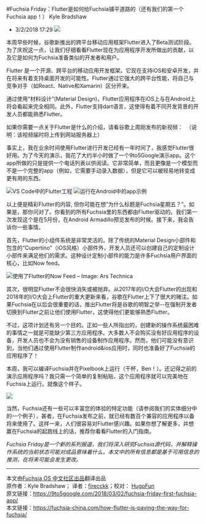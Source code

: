 
#Fuchsia Friday：Flutter是如何给Fuchsia铺平道路的（还有我们的第一个Fuchsia app！）
Kyle Bradshaw
- 3/2/2018 17:29
![](https://i0.wp.com/9to5google.com/wp-content/uploads/sites/4/2018/03/fuchsia-friday-Flutter.png)

本周早些时候，谷歌新推出的跨平台移动应用框架Flutter进入了Beta测试阶段。为了庆祝这一点，让我们仔细看看Flutter现在为应用程序开发所做出的贡献，以及它是如何为Fuchsia准备类似的开发者和用户。

Flutter 是一个开源、跨平台的移动应用开发框架。它现在支持iOS和安卓开发，并在将来有着支持桌面开发的可能性。Flutter通过它强大的跨平台性能，将自己与竞争对手（如React、Native和Xamarin）区分开来。

通过使用“材料设计”(Material Design)，Flutter应用程序在iOS上与在Android上将会看起来完全相同。此外，Flutter支持dart语言，这使得有着不同开发背景的开发人员都能熟悉Flutter。

如果你需要一点关于Flutter是什么的介绍，请看谷歌上周刚发布的新视频：
![]()
（说明：该视频届时将上传到网站服务器上）

事实上，我在业余时间使用Flutter进行开发已经有一年时间了，我感觉Flutter很好用。为了今天的演示，我花了大约半小时做了一个9to5Google演示app。这个app所做的只是提供一个电话列表以供阅读。它非常简单，而且更像是一个模型而不是一个完整的app（例如，它需要手动录入数据），但是它可以被轻易地转变成更有用的东西。

![VS Code中的Flutter工程](https://i0.wp.com/9to5google.com/wp-content/uploads/sites/4/2018/03/screenshot-from-2018-03-02-12-25-36.png)
![运行在Android中的app示例](https://i2.wp.com/9to5google.com/wp-content/uploads/sites/4/2018/03/capture_2018-03-02-12-29-53.png)

以上便是精彩Flutter的内容, 但你可能在想“为什么标题是Fuchsia星期五？”。如果是，那你问对了。你看到的所有Fuchsia里的东西都由Flutter驱动的。我们第一次发现这个是在5月份，在Android Armadillo预览发布的时候。接下来，我会告诉你一些事情。

首先，Flutter的小组件系统是非常灵活的。除了传统的Material Design小部件和包含的“Cupertino”（iOS风格）小部件外，开发人员还可以创建自己的定制设计小部件来满足他们的需求。这种设计定制小部件的能力是许多Fuchsia用户界面的核心，比如Now feed。

![使用了Flutter的Now Feed – Image: Ars Technica](https://9to5google.com/wp-content/uploads/sites/4/2018/03/google-fuchsia-1-2018-28-1440x1080.jpg)

其次，很明显Flutter不会很快消失或被抛弃。从2017年的I/O大会Flutter的出现和2018年的I/O大会上Flutter的重大更新来看，谷歌在Flutter上下了很大的赌注。如果Fuchsia在以后会很重要的话，推出Flutter将是谷歌的明智之举--在强制开发者切换到Flutter之前让他们使用Flutter，这使得他们更能够熟悉Flutter。

不过，这项计划还有另一个目的。正如一些人所指出的，创建新的操作系统最困难的事情之一就是可能缺少第三方应用程序。大多数人不会购买没有好应用程序的设备，开发人员也不会为没有销售的设备制作应用程序。然而，他们可能没有意识到，当他们通过使用Flutter制作android&ios应用时，同时也准备好了Fuchsia的应用程序了！

本周，我可以编译Fuchsia并在Pixelbook上运行（干杯，Ben！）。还记得之前的演示应用程序吗？我只需一个简单的复制粘贴，这个应用程序就可以完美地在Fuchsia上运行。就像这个样子。

![](https://9to5google.com/wp-content/uploads/sites/4/2018/03/20180302_173431.jpg)

当然，Fuchsia还有一些可以丰富您的体验的特定功能（请参阅我们的实体细分中的一个例子），甚者，在Fuchsia发布之前，就已经有数百个兼容的应用程序以备将来使用了。这样一来，人们很容易对Flutter感兴趣。如果你想了解更多，并想赢在Fuchsia的起跑线上的话，推荐你看看Flutter的入门指南。

*Fuchsia Friday是一个新的系列报道，我们将深入研究Fuchsia源代码，并解释操作系统的当前状态可能对成品意味着什么。本文中的所有信息都是基于可用信息的推测，在将来可能会发生更改。*
***
本文由[Fuchsia OS 中文社区出品](https://fuchsia-china.com)翻译出品               
原作者：Kyle Bradshaw； 译者：[firecckk](https://github.com/firecckk)；校对： [HugoFun](https://github.com/HugoFun)       
原文链接：https://9to5google.com/2018/03/02/fuchsia-friday-first-fuchsia-app/        
本文链接：https://fuchsia-china.com/how-flutter-is-paving-the-way-for-fuchsia/

